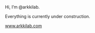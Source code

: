 Hi, I’m @arkkilab.

Everything is currently under construction.  

www.arkkilab.com

<!---
arkkilab/arkkilab is a ✨ special ✨ repository because its `README.md` (this file) appears on your GitHub profile.
You can click the Preview link to take a look at your changes.
--->
